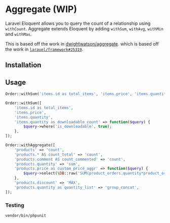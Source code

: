 # Aggregate (WIP)

Laravel Eloquent allows you to query the count of a relationship using `withCount`. Aggregate extends Eloquent by adding `withSum`, `withAvg`, `withMin` and `withMax`.

This is based off the work in [dwightwatson/aggregate](https://github.com/dwightwatson/aggregate).
which is based off the work in [`laravel/framework#25319`](https://github.com/laravel/framework/pull/25319).

## Installation

## Usage

```php
Order::withSum('items.id as total_items', 'items.price', 'items.quantity');
```

```php
Order::withSum([
    'items.id as total_items', 
    'items.price',
    'items.quantity', 
    'items.quantity as downloadable_count' => function($query) {
        $query->where('is_downloadable', true);
    }, 
]);
```

```php
Order::withAggregate([
    'products' => 'count',
    'products.* AS count_total' => 'count',
    'products.comment AS count_commented' => 'count',
    'products.quantity' => 'sum',
    'products.price as custom_price_aggr' => function($query) {
        $query->select(\DB::raw('SUM(product_orders.quantity*product_orders.price)'));
    },
    'products.discount' => 'MAX',
    'products.quantity as quantity_list' => 'group_concat',
]);
```

### Testing

``` bash
vendor/bin/phpunit
```
